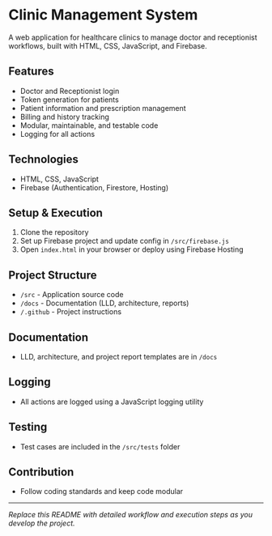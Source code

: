 # Clinic Management System

A web application for healthcare clinics to manage doctor and receptionist workflows, built with HTML, CSS, JavaScript, and Firebase.

## Features
- Doctor and Receptionist login
- Token generation for patients
- Patient information and prescription management
- Billing and history tracking
- Modular, maintainable, and testable code
- Logging for all actions

## Technologies
- HTML, CSS, JavaScript
- Firebase (Authentication, Firestore, Hosting)

## Setup & Execution
1. Clone the repository
2. Set up Firebase project and update config in `/src/firebase.js`
3. Open `index.html` in your browser or deploy using Firebase Hosting

## Project Structure
- `/src` - Application source code
- `/docs` - Documentation (LLD, architecture, reports)
- `/.github` - Project instructions

## Documentation
- LLD, architecture, and project report templates are in `/docs`

## Logging
- All actions are logged using a JavaScript logging utility

## Testing
- Test cases are included in the `/src/tests` folder

## Contribution
- Follow coding standards and keep code modular

---

*Replace this README with detailed workflow and execution steps as you develop the project.*
